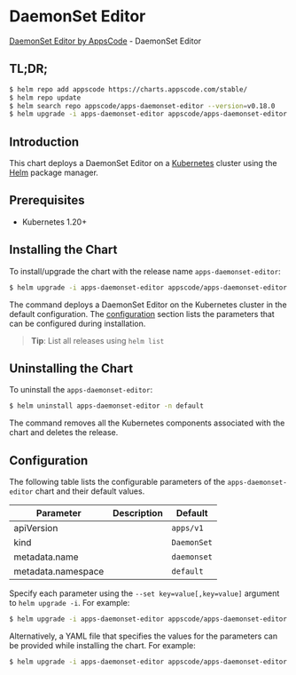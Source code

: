 # DaemonSet Editor

[DaemonSet Editor by AppsCode](https://appscode.com) - DaemonSet Editor

## TL;DR;

```bash
$ helm repo add appscode https://charts.appscode.com/stable/
$ helm repo update
$ helm search repo appscode/apps-daemonset-editor --version=v0.18.0
$ helm upgrade -i apps-daemonset-editor appscode/apps-daemonset-editor -n default --create-namespace --version=v0.18.0
```

## Introduction

This chart deploys a DaemonSet Editor on a [Kubernetes](http://kubernetes.io) cluster using the [Helm](https://helm.sh) package manager.

## Prerequisites

- Kubernetes 1.20+

## Installing the Chart

To install/upgrade the chart with the release name `apps-daemonset-editor`:

```bash
$ helm upgrade -i apps-daemonset-editor appscode/apps-daemonset-editor -n default --create-namespace --version=v0.18.0
```

The command deploys a DaemonSet Editor on the Kubernetes cluster in the default configuration. The [configuration](#configuration) section lists the parameters that can be configured during installation.

> **Tip**: List all releases using `helm list`

## Uninstalling the Chart

To uninstall the `apps-daemonset-editor`:

```bash
$ helm uninstall apps-daemonset-editor -n default
```

The command removes all the Kubernetes components associated with the chart and deletes the release.

## Configuration

The following table lists the configurable parameters of the `apps-daemonset-editor` chart and their default values.

|     Parameter      | Description |        Default         |
|--------------------|-------------|------------------------|
| apiVersion         |             | <code>apps/v1</code>   |
| kind               |             | <code>DaemonSet</code> |
| metadata.name      |             | <code>daemonset</code> |
| metadata.namespace |             | <code>default</code>   |


Specify each parameter using the `--set key=value[,key=value]` argument to `helm upgrade -i`. For example:

```bash
$ helm upgrade -i apps-daemonset-editor appscode/apps-daemonset-editor -n default --create-namespace --version=v0.18.0 --set apiVersion=apps/v1
```

Alternatively, a YAML file that specifies the values for the parameters can be provided while
installing the chart. For example:

```bash
$ helm upgrade -i apps-daemonset-editor appscode/apps-daemonset-editor -n default --create-namespace --version=v0.18.0 --values values.yaml
```
